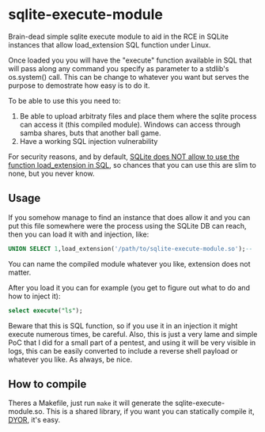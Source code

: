 # sqlite-execute-module

Brain-dead simple sqlite execute module to aid in the RCE in SQLite instances that allow load_extension SQL function under Linux.

Once loaded you you will have the "execute" function available in SQL that will pass along any command you specify as parameter to a stdlib's os.system() call. This can be change to whatever you want but serves the purpose to demostrate how easy is to do it.

To be able to use this you need to:

1. Be able to upload arbitraty files and place them where the sqlite process can access it (this compiled module). Windows can access through samba shares, buts that another ball game.
2. Have a working SQL injection vulnerability


For security reasons, and by default, [SQLite does NOT allow to use the function load_extension in SQL](https://www.sqlite.org/c3ref/load_extension.html), so chances that you can use this are slim to none, but you never know.

Usage
-----
If you somehow manage to find an instance that does allow it and you can put this file somewhere were the process using the SQLite DB can reach, then you can load it with and injection, like:


```SQL
UNION SELECT 1,load_extension('/path/to/sqlite-execute-module.so');--

```

You can name the compiled module whatever you like, extension does not matter.


After you load it you can for example (you get to figure out what to do and how to inject it):

```SQL
select execute("ls");

```

Beware that this is  SQL function, so if you use it in an injection it might execute numerous times, be careful. 
Also, this is just a very lame and simple PoC that I did for a small part of a pentest, and using it will be very visible in logs, this can be easily converted to include a reverse shell payload or whatever you like. As always, be nice.


How to compile
--------------

Theres a Makefile, just run `make` it will generate the sqlite-execute-module.so. This is a shared library, if you want you can statically compile it, [DYOR](https://www.sqlite.org/loadext.html), it's easy.

